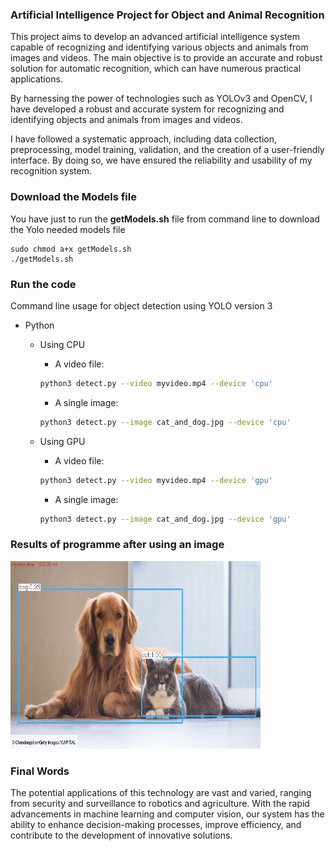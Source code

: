 ### Artificial Intelligence Project for Object and Animal Recognition

This project aims to develop an advanced artificial intelligence system capable of recognizing and identifying various objects and animals from images and videos. The main objective is to provide an accurate and robust solution for automatic recognition, which can have numerous practical applications.

By harnessing the power of technologies such as YOLOv3 and OpenCV, I have developed a robust and accurate system for recognizing and identifying objects and animals from images and videos.

I have followed a systematic approach, including data collection, preprocessing, model training, validation, and the creation of a user-friendly interface. By doing so, we have ensured the reliability and usability of my recognition system.



### Download the Models file

You have just to run the **getModels.sh** file from command line to download the Yolo needed models file

	sudo chmod a+x getModels.sh
	./getModels.sh



### Run the code

Command line usage for object detection using YOLO version 3 

* Python

  * Using CPU

    * A video file:
     ```bash
     python3 detect.py --video myvideo.mp4 --device 'cpu'
     ```
    * A single image:
    ```bash
    python3 detect.py --image cat_and_dog.jpg --device 'cpu'
    ```


  * Using GPU

    * A video file:
     ```bash
     python3 detect.py --video myvideo.mp4 --device 'gpu'
     ```
    * A single image:
    ```bash
    python3 detect.py --image cat_and_dog.jpg --device 'gpu'
    ```

### Results of programme after using an image
<img src = "cat_and_dog_output.jpg" width = 400 height = 300/>
 

### Final Words
The potential applications of this technology are vast and varied, ranging from security and surveillance to robotics and agriculture. With the rapid advancements in machine learning and computer vision, our system has the ability to enhance decision-making processes, improve efficiency, and contribute to the development of innovative solutions.
